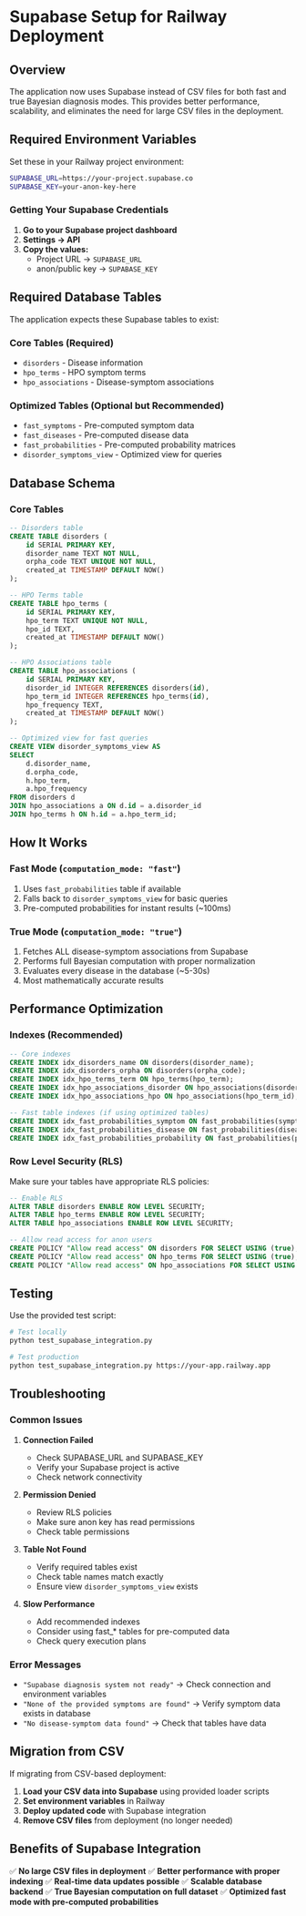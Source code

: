 # Supabase Setup for Railway Deployment

## Overview

The application now uses Supabase instead of CSV files for both fast and true Bayesian diagnosis modes. This provides better performance, scalability, and eliminates the need for large CSV files in the deployment.

## Required Environment Variables

Set these in your Railway project environment:

```bash
SUPABASE_URL=https://your-project.supabase.co
SUPABASE_KEY=your-anon-key-here
```

### Getting Your Supabase Credentials

1. **Go to your Supabase project dashboard**
2. **Settings → API**
3. **Copy the values:**
   - Project URL → `SUPABASE_URL`
   - anon/public key → `SUPABASE_KEY`

## Required Database Tables

The application expects these Supabase tables to exist:

### Core Tables (Required)
- `disorders` - Disease information
- `hpo_terms` - HPO symptom terms  
- `hpo_associations` - Disease-symptom associations

### Optimized Tables (Optional but Recommended)
- `fast_symptoms` - Pre-computed symptom data
- `fast_diseases` - Pre-computed disease data
- `fast_probabilities` - Pre-computed probability matrices
- `disorder_symptoms_view` - Optimized view for queries

## Database Schema

### Core Tables
```sql
-- Disorders table
CREATE TABLE disorders (
    id SERIAL PRIMARY KEY,
    disorder_name TEXT NOT NULL,
    orpha_code TEXT UNIQUE NOT NULL,
    created_at TIMESTAMP DEFAULT NOW()
);

-- HPO Terms table  
CREATE TABLE hpo_terms (
    id SERIAL PRIMARY KEY,
    hpo_term TEXT UNIQUE NOT NULL,
    hpo_id TEXT,
    created_at TIMESTAMP DEFAULT NOW()
);

-- HPO Associations table
CREATE TABLE hpo_associations (
    id SERIAL PRIMARY KEY,
    disorder_id INTEGER REFERENCES disorders(id),
    hpo_term_id INTEGER REFERENCES hpo_terms(id),
    hpo_frequency TEXT,
    created_at TIMESTAMP DEFAULT NOW()
);

-- Optimized view for fast queries
CREATE VIEW disorder_symptoms_view AS
SELECT 
    d.disorder_name,
    d.orpha_code,
    h.hpo_term,
    a.hpo_frequency
FROM disorders d
JOIN hpo_associations a ON d.id = a.disorder_id
JOIN hpo_terms h ON h.id = a.hpo_term_id;
```

## How It Works

### Fast Mode (`computation_mode: "fast"`)
1. Uses `fast_probabilities` table if available
2. Falls back to `disorder_symptoms_view` for basic queries
3. Pre-computed probabilities for instant results (~100ms)

### True Mode (`computation_mode: "true"`)
1. Fetches ALL disease-symptom associations from Supabase
2. Performs full Bayesian computation with proper normalization
3. Evaluates every disease in the database (~5-30s)
4. Most mathematically accurate results

## Performance Optimization

### Indexes (Recommended)
```sql
-- Core indexes
CREATE INDEX idx_disorders_name ON disorders(disorder_name);
CREATE INDEX idx_disorders_orpha ON disorders(orpha_code);
CREATE INDEX idx_hpo_terms_term ON hpo_terms(hpo_term);
CREATE INDEX idx_hpo_associations_disorder ON hpo_associations(disorder_id);
CREATE INDEX idx_hpo_associations_hpo ON hpo_associations(hpo_term_id);

-- Fast table indexes (if using optimized tables)
CREATE INDEX idx_fast_probabilities_symptom ON fast_probabilities(symptom_name);
CREATE INDEX idx_fast_probabilities_disease ON fast_probabilities(disease_name);
CREATE INDEX idx_fast_probabilities_probability ON fast_probabilities(probability DESC);
```

### Row Level Security (RLS)

Make sure your tables have appropriate RLS policies:

```sql
-- Enable RLS
ALTER TABLE disorders ENABLE ROW LEVEL SECURITY;
ALTER TABLE hpo_terms ENABLE ROW LEVEL SECURITY;
ALTER TABLE hpo_associations ENABLE ROW LEVEL SECURITY;

-- Allow read access for anon users
CREATE POLICY "Allow read access" ON disorders FOR SELECT USING (true);
CREATE POLICY "Allow read access" ON hpo_terms FOR SELECT USING (true);  
CREATE POLICY "Allow read access" ON hpo_associations FOR SELECT USING (true);
```

## Testing

Use the provided test script:

```bash
# Test locally
python test_supabase_integration.py

# Test production
python test_supabase_integration.py https://your-app.railway.app
```

## Troubleshooting

### Common Issues

1. **Connection Failed**
   - Check SUPABASE_URL and SUPABASE_KEY
   - Verify your Supabase project is active
   - Check network connectivity

2. **Permission Denied**
   - Review RLS policies
   - Make sure anon key has read permissions
   - Check table permissions

3. **Table Not Found**
   - Verify required tables exist
   - Check table names match exactly
   - Ensure view `disorder_symptoms_view` exists

4. **Slow Performance**
   - Add recommended indexes
   - Consider using fast_* tables for pre-computed data
   - Check query execution plans

### Error Messages

- `"Supabase diagnosis system not ready"` → Check connection and environment variables
- `"None of the provided symptoms are found"` → Verify symptom data exists in database
- `"No disease-symptom data found"` → Check that tables have data

## Migration from CSV

If migrating from CSV-based deployment:

1. **Load your CSV data into Supabase** using provided loader scripts
2. **Set environment variables** in Railway
3. **Deploy updated code** with Supabase integration
4. **Remove CSV files** from deployment (no longer needed)

## Benefits of Supabase Integration

✅ **No large CSV files in deployment**
✅ **Better performance with proper indexing**
✅ **Real-time data updates possible**
✅ **Scalable database backend**
✅ **True Bayesian computation on full dataset**
✅ **Optimized fast mode with pre-computed probabilities**